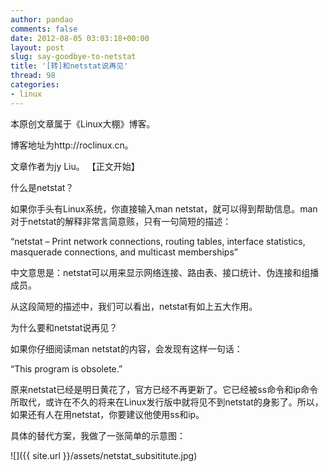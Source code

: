 ```yaml
---
author: pandao
comments: false
date: 2012-08-05 03:03:18+00:00
layout: post
slug: say-goodbye-to-netstat
title: '[转]和netstat说再见'
thread: 98
categories:
- linux
---
```


本原创文章属于《Linux大棚》博客。

博客地址为http://roclinux.cn。

文章作者为jy Liu。
【正文开始】

什么是netstat？

如果你手头有Linux系统，你直接输入man netstat，就可以得到帮助信息。man对于netstat的解释非常言简意赅，只有一句简短的描述：

“netstat – Print network connections, routing tables, interface statistics, masquerade connections, and multicast memberships”

中文意思是：netstat可以用来显示网络连接、路由表、接口统计、伪连接和组播成员。

从这段简短的描述中，我们可以看出，netstat有如上五大作用。

为什么要和netstat说再见？

如果你仔细阅读man netstat的内容，会发现有这样一句话：

“This program is obsolete.”

原来netstat已经是明日黄花了，官方已经不再更新了。它已经被ss命令和ip命令所取代，或许在不久的将来在Linux发行版中就将见不到netstat的身影了。所以，如果还有人在用netstat，你要建议他使用ss和ip。

具体的替代方案，我做了一张简单的示意图：

![]({{ site.url }}/assets/netstat_subsititute.jpg)
